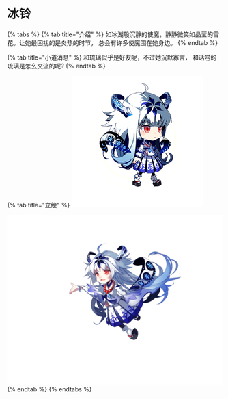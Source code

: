 # 冰铃

{% tabs %}
{% tab title="介绍" %}
如冰湖般沉静的使魔，静静微笑如晶莹的雪花。让她最困扰的是炎热的时节， 总会有许多使魔围在她身边。
{% endtab %}

{% tab title="小道消息" %}
和琉璃似乎是好友呢，不过她沉默寡言， 和话唠的琉璃是怎么交流的呢?
{% endtab %}

{% tab title="立绘" %}
![](../../.gitbook/assets/image-2.png)

![](../../.gitbook/assets/image-8.png)
{% endtab %}
{% endtabs %}

